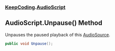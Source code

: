 ### [KeepCoding](KeepCoding.md 'KeepCoding').[AudioScript](KeepCoding_AudioScript.md 'KeepCoding.AudioScript')
## AudioScript.Unpause() Method
Unpauses the paused playback of this [AudioSource](KeepCoding_AudioScript_AudioSource.md 'KeepCoding.AudioScript.AudioSource').  
```csharp
public void Unpause();
```
